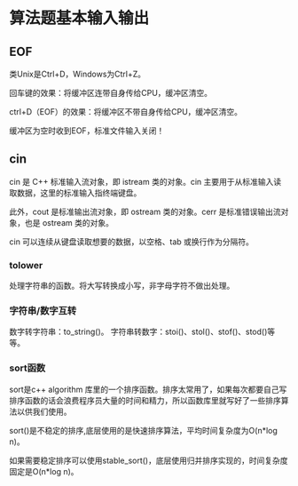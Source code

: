 # 算法题基本输入输出

## EOF

类Unix是Ctrl+D，Windows为Ctrl+Z。

回车键的效果：将缓冲区连带自身传给CPU，缓冲区清空。

ctrl+D（EOF）的效果：将缓冲区不带自身传给CPU，缓冲区清空。

缓冲区为空时收到EOF，标准文件输入关闭！

## cin

cin 是 C++ 标准输入流对象，即 istream 类的对象。cin 主要用于从标准输入读取数据，这里的标准输入指终端键盘。

此外，cout 是标准输出流对象，即 ostream 类的对象。cerr 是标准错误输出流对象，也是 ostream 类的对象。

cin 可以连续从键盘读取想要的数据，以空格、tab 或换行作为分隔符。

### tolower

处理字符串的函数。将大写转换成小写，非字母字符不做出处理。

### 字符串/数字互转

数字转字符串：to_string()。
字符串转数字：stoi()、stol()、stof()、stod()等等。

### sort函数

sort是c++ algorithm 库里的一个排序函数。排序太常用了，如果每次都要自己写排序函数的话会浪费程序员大量的时间和精力，所以函数库里就写好了一些排序算法以供我们使用。

sort()是不稳定的排序,底层使用的是快速排序算法，平均时间复杂度为O(n*log n)。

如果需要稳定排序可以使用stable_sort()，底层使用归并排序实现的，时间复杂度固定是O(n*log n)。
